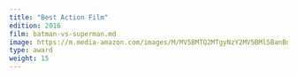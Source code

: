 ```yaml
---
title: "Best Action Film"
edition: 2016
film: batman-vs-superman.md
image: https://m.media-amazon.com/images/M/MV5BMTQ2MTgyNzY2MV5BMl5BanBnXkFtZTgwOTA5MjkxNjE@._V1_FMjpg_UX1024_.jpg
type: award
weight: 15
---
```


